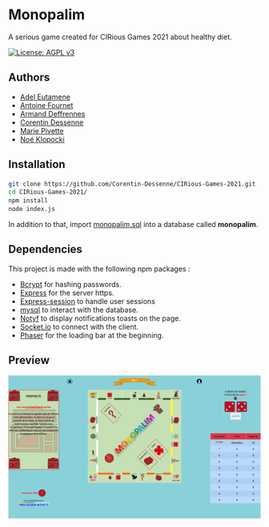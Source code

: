 # Monopalim
A serious game created for CIRious Games 2021 about healthy diet.

[![License: AGPL v3](https://img.shields.io/badge/License-AGPL%20v3-blue.svg)](https://www.gnu.org/licenses/agpl-3.0)

## Authors
- [Adel Eutamene](https://github.com/BG-du-59)
- [Antoine Fournet](https://github.com/antoinefournet)
- [Armand Deffrennes](https://github.com/JambonPasFrais)
- [Corentin Dessenne](https://github.com/Corentin-Dessenne)
- [Marie Pivette](https://github.com/mariePivette)
- [Noé Klopocki](https://github.com/Lorthender)

## Installation

```bash
git clone https://github.com/Corentin-Dessenne/CIRious-Games-2021.git
cd CIRious-Games-2021/
npm install
node index.js
```

In addition to that, import [monopalim.sql](https://github.com/Corentin-Dessenne/CIRious-Games-2021/blob/main/monopalim.sql) into a database called **monopalim**.

## Dependencies

This project is made with the following npm packages :

- [Bcrypt](https://github.com/kelektiv/node.bcrypt.js) for hashing passwords.
- [Express](https://github.com/expressjs/express) for the server https.
- [Express-session](https://github.com/expressjs/session) to handle user sessions
- [mysql](https://github.com/mysqljs/mysql) to interact with the database.
- [Notyf](https://github.com/caroso1222/notyf) to display notifications toasts on the page.
- [Socket.io](https://github.com/socketio/socket.io) to connect with the client.
- [Phaser](https://github.com/photonstorm/phaser) for the loading bar at the beginning.

## Preview

![gamepreview.png](https://github.com/Corentin-Dessenne/CIRious-Games-2021/blob/main/gamePreview.PNG)
